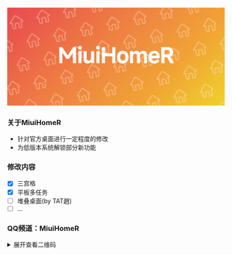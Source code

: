 ![logo](https://github.com/MiuiHomeR/miuihomer.github.io/raw/main/header.png#pic_center)

### 关于MiuiHomeR
- 针对官方桌面进行一定程度的修改
- 为低版本系统解锁部分新功能

### 修改内容
 - [x] 三宫格
 - [x] 平板多任务
 - [ ] 堆叠桌面(by TAT趙)
 - [ ] ...

### QQ频道：MiuiHomeR
<details>
 <summary>
  展开查看二维码
 </summary>
 <div>
  <img src="https://github.com/MiuiHomeR/miuihomer.github.io/blob/main/QQChannel.jpg" />
 </div>
</details>
